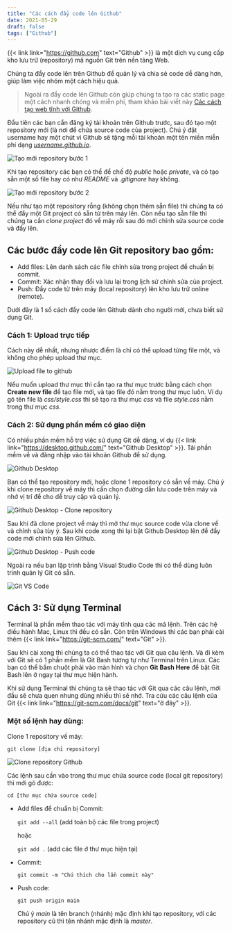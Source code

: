 ```yaml
---
title: "Các cách đẩy code lên Github"
date: 2021-05-29
draft: false
tags: ["Github"]
---
```


{{< link link="https://github.com" text="Github" >}} là một dịch vụ cung cấp kho lưu trữ (repository) mã nguồn Git trên nền tảng Web.

Chúng ta đẩy code lên trên Github để quản lý và chia sẻ code dễ dàng hơn, giúp làm việc nhóm một cách hiệu quả.

> Ngoài ra đẩy code lên Github còn giúp chúng ta tạo ra các static page một cách nhanh chóng và miễn phí, tham khảo bài viết này [Các cách tạo web tĩnh với Github](/blog/cac-cach-tao-web-tinh-voi-github).

Đầu tiên các bạn cần đăng ký tài khoản trên Github trước, sau đó tạo một repository mới (là nơi để chứa source code của project). Chú ý đặt username hay một chút vì Github sẽ tặng mỗi tài khoản một tên miền miễn phí dạng _[username.github.io](http://username.github.io)_.

![Tạo mới repository bước 1](/images/github-new-repository-1.png)

Khi tạo repository các bạn có thể để chế độ _public_ hoặc _private_, và có tạo sẵn một số file hay có như _README_ và _.gitignore_ hay không.

![Tạo mới repository bước 2](/images/github-new-repository-2.png)

Nếu như tạo một repository rỗng (không chọn thêm sẵn file) thì chúng ta có thể đẩy một Git project có sẵn từ trên máy lên. Còn nếu tạo sẵn file thì chúng ta cần _clone project_ đó về máy rồi sau đó mới chỉnh sửa source code và đẩy lên.

## Các bước đẩy code lên Git repository bao gồm:

- Add files: Lên danh sách các file chỉnh sửa trong project để chuẩn bị commit.
- Commit: Xác nhận thay đổi và lưu lại trong lịch sử chỉnh sửa của project.
- Push: Đẩy code từ trên máy (local repository) lên kho lưu trữ online (remote).

Dưới đây là 1 số cách đẩy code lên Github dành cho người mới, chưa biết sử dụng Git.

### Cách 1: Upload trực tiếp

Cách này dễ nhất, nhưng nhược điểm là chỉ có thể upload từng file một, và không cho phép upload thư mục.

![Upload file to github](/images/github-upload-code.png)

Nếu muốn upload thư mục thì cần tạo ra thư mục trước bằng cách chọn **Create new file** để tạo file mới, và tạo file đó nằm trong thư mục luôn. Ví dụ gõ tên file là _css/style.css_ thì sẽ tạo ra thư mục _css_ và file _style.css_ nằm trong thư mục _css_.

### Cách 2: Sử dụng phần mềm có giao diện

Có nhiều phần mềm hỗ trợ việc sử dụng Git dễ dàng, ví dụ {{< link link="https://desktop.github.com/" text="Github Desktop" >}}. Tải phần mềm về và đăng nhập vào tài khoản Github để sử dụng.

![Github Desktop](/images/github-desktop-clone-repository-1.png)

Bạn có thể tạo repository mới, hoặc clone 1 repository có sẵn về máy. Chú ý khi clone repository về máy thì cần chọn đường dẫn lưu code trên máy và nhớ vị trí để cho dễ truy cập và quản lý.

![Github Desktop - Clone repository](/images/github-desktop-clone-repository-2.png)

Sau khi đã clone project về máy thì mở thư mục source code vừa clone về và chỉnh sửa tùy ý. Sau khi code xong thì lại bật Github Desktop lên để đẩy code mới chỉnh sửa lên Github.

![Github Desktop - Push code](/images/github-desktop-push-code.png)

Ngoài ra nếu bạn lập trình bằng Visual Studio Code thì có thể dùng luôn trình quản lý Git có sẵn.

![Git VS Code](/images/vs-code-git.png)

## Cách 3: Sử dụng Terminal

Terminal là phần mềm thao tác với máy tính qua các mã lệnh. Trên các hệ điều hành Mac, Linux thì đều có sẵn. Còn trên Windows thì các bạn phải cài thêm {{< link link="https://git-scm.com/" text="Git" >}}.

Sau khi cài xong thì chúng ta có thể thao tác với Git qua câu lệnh. Và đi kèm với Git sẽ có 1 phần mềm là Git Bash tương tự như Terminal trên Linux. Các bạn có thể bấm chuột phải vào màn hình và chọn **Git Bash Here** để bật Git Bash lên ở ngay tại thư mục hiện hành.

Khi sử dụng Terminal thì chúng ta sẽ thao tác với Git qua các câu lệnh, mới đầu sẽ chưa quen nhưng dùng nhiều thì sẽ nhớ. Tra cứu các câu lệnh của Git {{< link link="https://git-scm.com/docs/git" text="ở đây" >}}.

### Một số lệnh hay dùng:

Clone 1 repository về máy:

`git clone [địa chỉ repository]`

![Clone repository Github](/images/github-clone-repository.png)

Các lệnh sau cần vào trong thư mục chứa source code (local git repository) thì mới gõ được:

`cd [thư mục chứa source code]`

- Add files để chuẩn bị Commit:

  `git add --all` (add toàn bộ các file trong project)

  hoặc

  `git add .` (add các file ở thư mục hiện tại)

- Commit:

  `git commit -m "Chú thích cho lần commit này"`

- Push code:

  `git push origin main`

  Chú ý _main_ là tên branch (nhánh) mặc định khi tạo repository, với các repository cũ thì tên nhánh mặc định là _master_.
